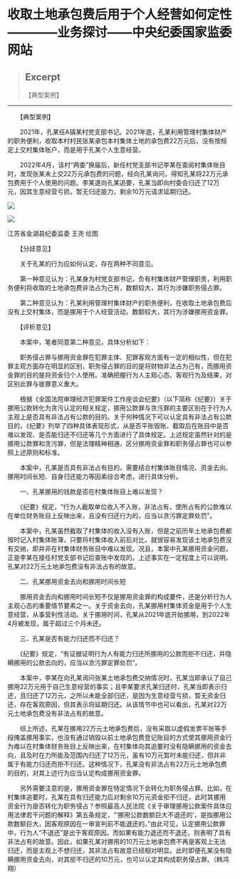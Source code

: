 
# 收取土地承包费后用于个人经营如何定性————业务探讨——中央纪委国家监委网站

> ## Excerpt
> 【典型案例】

---
　　【典型案例】

　　2021年，孔某任A镇某村党支部书记。2021年底，孔某利用管理村集体财产的职务便利，收取本村村民张某承包本村集体土地的承包费22万元后，没有按规定上交村集体账户，而是用于孔某个人生意经营。

　　2022年4月，该村“两委”换届后，新任村党支部书记李某在查阅村集体账目时，发现张某未上交22万元承包费的问题，经向孔某询问，得知孔某将22万元承包费用于个人使用的问题。李某遂向孔某追要，孔某当即向村委会归还了12万元，因其生意经营亏损，暂无归还能力，剩余10万元请求延期归还。

![](https://www.ccdi.gov.cn/hdjln/ywtt/202406/W020240628345051891477.jpeg)

![](https://www.ccdi.gov.cn/hdjln/ywtt/202406/W020240628345051966977.jpeg)

江苏省金湖县纪委监委 王尧 绘图

　　【分歧意见】

　　关于孔某的行为应如何认定，存在两种不同意见。

　　第一种意见认为：孔某身为村党支部书记，负有村集体财产管理职责，利用职务便利将收取的土地承包费非法占为己有，数额较大，其行为涉嫌职务侵占罪。

　　第二种意见认为：孔某利用管理村集体财产的职务便利，在收取土地承包费后没有上交村集体，而是挪用于个人经营活动，数额较大，其行为涉嫌挪用资金罪。

　　【评析意见】

　　本案中，笔者同意第二种意见，具体分析如下：

　　职务侵占罪与挪用资金罪在犯罪主体、犯罪客观方面有一定的相似性，但在犯罪主观方面存在明显的区别，职务侵占罪的目的是将财物非法占为己有，而挪用资金罪的目的是将资金归个人使用。准确把握行为人主观心态、客观行为及结果，对区别此罪与彼罪意义重大。

　　根据《全国法院审理经济犯罪案件工作座谈会纪要》（以下简称《纪要》）关于挪用公款转化为贪污认定的相关规定，挪用公款罪与贪污罪的主要区别在于行为人主观上是否具有非法占有公款的目的。关于何种情况下可以认定具有非法占有公款目的，《纪要》列举了四种具体表现形式，从是否平账毁账、截取后在账目中是否难以发现、是否能归还不归还等几个方面进行了具体规定。上述规定虽然针对的是挪用公款罪和贪污罪，但是法理精神相通，区分挪用资金罪和职务侵占罪也可以参照上述原则和标准。

　　本案中，孔某是否具有非法占有目的，需要结合村集体账目情况、资金去向、挪用时间长短、自身归还能力等因素综合考虑，进行具体分析。

　　一、孔某挪用的钱款是否在村集体账目上难以发现？

　　《纪要》规定，“行为人截取单位收入不入账，非法占有，使所占有的公款难以在单位财务账目上反映出来，且没有归还行为的，应当以贪污罪定罪处罚”。

　　本案中，孔某虽然截取了村集体的收入没有入账，但是之前历年土地承包费都按时记入村集体账簿，只要将村集体收入前后对比，就很容易发现该土地承包费没有交纳，即并非在村集体财务账目中难以发现。况且，本案中孔某挪用资金问题，正是李某在接任村党支部书记后查账中发现的。上述事实在一定程度上可以说明，孔某对22万元土地承包费没有非法占有的故意。

　　二、孔某挪用资金去向和挪用时间长短

　　挪用资金去向和挪用时间长短不仅是挪用资金罪的构成要件，还是分析行为人主观心态的重要情节要素之一。关于资金去向，孔某挪用村集体资金是用于个人生意经营，从事营利性活动。关于挪用时间，孔某从2021年底开始挪用，到2022年4月被发现，属于超过三个月未还。

　　三、孔某是否有能力归还而不归还？

　　《纪要》规定，“有证据证明行为人有能力归还所挪用的公款而拒不归还，并隐瞒挪用的公款去向的，应当以贪污罪定罪处罚”。

　　本案中，李某在向孔某询问张某土地承包费交纳情况时，孔某当即承认了自己挪用22万元用于自己生意经营的事实；且李某要求孔某归还时，孔某当即表示归还，且归还了12万元，之所以未能全部归还，是因为生意经营亏损，暂无资金归还，存在客观原因，但其表示将延期归还。从该情节中也可以看出，孔某对22万元土地承包费没有非法占有的故意。

　　综上所述，孔某在挪用22万元土地承包费后，没有采取以虚假发票平账等手段掩盖挪用事实，也没有通过销毁以前土地承包费登记账目的方式使其挪用资金行为难以在村集体财务账目上反映出来，在村集体向其追要时没有隐瞒挪用的资金去向，且及时在力所能及范围内归还了12万元，虽有10万元暂时未能归还，但并非属于有能力归还而拒不归还。这种情况下，孔某没有非法占有22万元土地承包费的目的，对其上述行为应当认定构成挪用资金罪。

　　另外需要注意的是，挪用资金罪在特定情况下会转化为职务侵占罪。比如，在村集体追要时，孔某在具有归还能力后对剩余10万元资金拒不归还，此时其挪用资金行为是否转化为职务侵占？参照最高人民法院《关于审理挪用公款案件具体应用法律若干问题的解释》第五条规定，“‘挪用公款数额巨大不退还的’，是指挪用公款数额巨大，因客观原因在一审宣判前不能退还的。”由此可见，认定挪用公款罪中，行为人“不退还”是出于客观原因。而如果有能力退还而不退还，则表明了具有非法占有的故意。因此，如果孔某对挪用的10万元土地承包费不再是客观上无法归还，而是主观上不想归还，其非法占有故意已经相对明显。此时即便孔某没有隐瞒挪用资金去向，对其拒不归还的10万元，也可以认定其构成职务侵占罪。（韩鸿翔）
